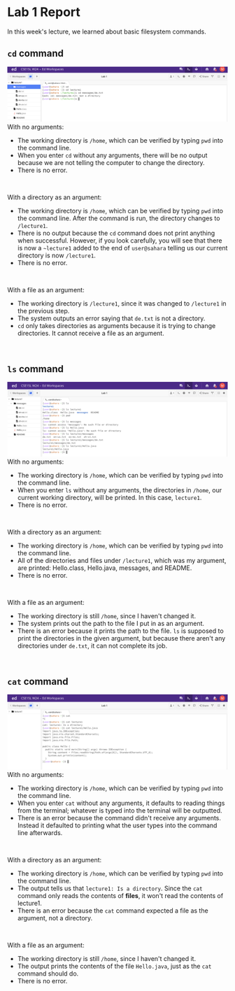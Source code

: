 # Lab 1 Report <br/>
In this week's lecture, we learned about basic filesystem commands.

## `cd` command
![Image](cd.png)
With no arguments:
- The working directory is `/home`, which can be verified by typing `pwd` into the command line.
- When you enter `cd` without any arguments, there will be no output because we are not telling the computer to change the directory.
- There is no error.
<br/>

With a directory as an argument:
- The working directory is `/home`, which can be verified by typing `pwd` into the command line. After the command is run, the directory changes to `/lecture1`.
- There is no output because the `cd` command does not print anything when successful. However, if you look carefully, you will see that there is now a `~lecture1` added to the end of `user@sahara` telling us our current directory is now `/lecture1`.
- There is no error.
<br/>
  
With a file as an argument:
- The working directory is `/lecture1`, since it was changed to `/lecture1` in the previous step.
- The system outputs an error saying that `de.txt` is not a directory.
- `cd` only takes directories as arguments because it is trying to change directories. It cannot receive a file as an argument.
<br/>

## `ls` command
![Image](ls.png)
With no arguments:
- The working directory is `/home`, which can be verified by typing `pwd` into the command line.
- When you enter `ls` without any arguments, the directories in `/home`, our current working directory, will be printed. In this case, `lecture1`.
- There is no error.
<br/>

With a directory as an argument:
- The working directory is `/home`, which can be verified by typing `pwd` into the command line.
- All of the directories and files under `/lecture1`, which was my argument, are printed: Hello.class, Hello.java, messages, and README. 
- There is no error.
<br/>

With a file as an argument:
- The working directory is still `/home`, since I haven't changed it.
- The system prints out the path to the file I put in as an argument.
- There is an error because it prints the path to the file. `ls` is supposed to print the directories in the given argument, but because there aren't any directories under `de.txt`, it can not complete its job.
<br/>

## `cat` command
![Image](cat.png)
With no arguments:
- The working directory is `/home`, which can be verified by typing `pwd` into the command line.
- When you enter `cat` without any arguments, it defaults to reading things from the terminal; whatever is typed into the terminal will be outputted. 
- There is an error because the command didn't receive any arguments. Instead it defaulted to printing what the user types into the command line afterwards.
<br/>

With a directory as an argument:
- The working directory is `/home`, which can be verified by typing `pwd` into the command line.
- The output tells us that `lecture1: Is a directory`. Since the `cat` command only reads the contents of **files**, it won't read the contents of lecture1.
- There is an error because the `cat` command expected a file as the argument, not a directory.
<br/>
  
With a file as an argument:
- The working directory is still `/home`, since I haven't changed it.
- The output prints the contents of the file `Hello.java`, just as the `cat` command should do.
- There is no error.


